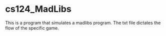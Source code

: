 # cs124_MadLibs

This is a program that simulates a madlibs program. The txt file dictates the flow of the specific game. 
